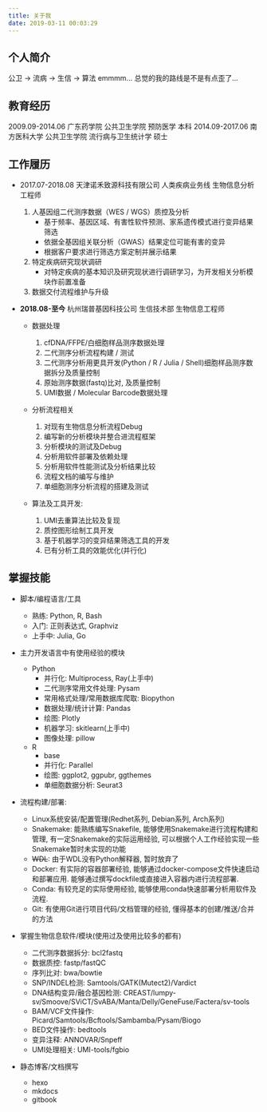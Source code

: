 ```yaml
---
title: 关于我
date: 2019-03-11 00:03:29
---
```


## 个人简介
公卫 -> 流病 -> 生信 -> 算法 emmmm... 总觉的我的路线是不是有点歪了...


## 教育经历
2009.09-2014.06 广东药学院 公共卫生学院 预防医学 本科
2014.09-2017.06 南方医科大学 公共卫生学院 流行病与卫生统计学 硕士


## 工作履历


- 2017.07-2018.08 天津诺禾致源科技有限公司 人类疾病业务线 生物信息分析工程师
    1. 人基因组二代测序数据（WES / WGS）质控及分析
        - 基于频率、基因区域、有害性软件预测、家系遗传模式进行变异结果筛选
        - 依据全基因组关联分析（GWAS）结果定位可能有害的变异 
        - 根据客户要求进行筛选方案定制并展示结果
    2. 特定疾病研究现状调研 
        - 对特定疾病的基本知识及研究现状进行调研学习，为开发相关分析模块作前置准备
    3. 数据交付流程维护与升级


- **2018.08-至今** 杭州瑞普基因科技公司 生信技术部 生物信息工程师
  - 数据处理
    1. cfDNA/FFPE/白细胞样品测序数据处理
    2. 二代测序分析流程构建 / 测试
    3. 二代测序分析用更具开发(Python / R / Julia / Shell)细胞样品测序数据拆分及质量控制
    4. 原始测序数据(fastq)比对, 及质量控制
    5. UMI数据 / Molecular Barcode数据处理

  - 分析流程相关
    1. 对现有生物信息分析流程Debug
    2. 编写新的分析模块并整合进流程框架
    3. 分析模块的测试及Debug
    4. 分析用软件部署及依赖处理
    5. 分析用软件性能测试及分析结果比较
    6. 流程文档的编写与维护
    7. 单细胞测序分析流程的搭建及测试

  - 算法及工具开发:
    1. UMI去重算法比较及复现
    2. 质控图形绘制工具开发
    3. 基于机器学习的变异结果筛选工具的开发
    4. 已有分析工具的效能优化(并行化)


## 掌握技能

- 脚本/编程语言/工具
    + 熟练: Python, R, Bash
    + 入门: 正则表达式, Graphviz
    + 上手中: Julia, Go

- 主力开发语言中有使用经验的模块
  - Python
    - 并行化: Multiprocess, Ray(上手中)
    - 二代测序常用文件处理: Pysam
    - 常用格式处理/常用数据库爬取: Biopython
    - 数据处理/统计计算: Pandas
    - 绘图: Plotly
    - 机器学习: skitlearn(上手中)
    - 图像处理: pillow
  - R
    - base
    - 并行化: Parallel
    - 绘图: ggplot2, ggpubr, ggthemes
    - 单细胞数据分析: Seurat3


- 流程构建/部署:
    - Linux系统安装/配置管理(Redhet系列, Debian系列, Arch系列)
    - Snakemake: 能熟练编写Snakefile, 能够使用Snakemake进行流程构建和管理, 有一定Snakemake的实际运用经验, 可以根据个人工作经验实现一些Snakemake暂时未实现的功能
    - ~~WDL~~: 由于WDL没有Python解释器, 暂时放弃了
    - Docker: 有实际的容器部署经验, 能够通过docker-compose文件快速启动和部署应用. 能够通过撰写dockfile或直接进入容器内进行流程部署.
    - Conda: 有较充足的实际使用经验, 能够使用conda快速部署分析用软件及流程.
    - Git: 有使用Git进行项目代码/文档管理的经验, 懂得基本的创建/推送/合并的方法


- 掌握生物信息软件/模块(使用过及使用比较多的都有)
    - 二代测序数据拆分: bcl2fastq
    - 数据质控: fastp/fastQC
    - 序列比对: bwa/bowtie
    - SNP/INDEL检测: Samtools/GATK(Mutect2)/Vardict
    - DNA结构变异/融合基因检测: CREAST/lumpy-sv/Smoove/SViCT/SvABA/Manta/Delly/GeneFuse/Factera/sv-tools
    - BAM/VCF文件操作: Picard/Samtools/Bcftools/Sambamba/Pysam/Biogo
    - BED文件操作: bedtools
    - 变异注释: ANNOVAR/Snpeff
    - UMI处理相关: UMI-tools/fgbio
    
- 静态博客/文档撰写
  - hexo
  - mkdocs
  - gitbook